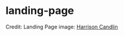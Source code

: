 # landing-page


Credit:
Landing Page image: [Harrison Candlin](https://www.pexels.com/@harrison-candlin-1279336/)